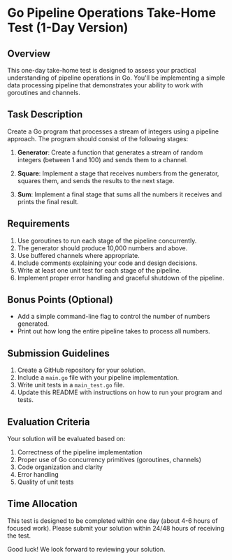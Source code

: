 # Go Pipeline Operations Take-Home Test (1-Day Version)

## Overview

This one-day take-home test is designed to assess your practical understanding of pipeline operations in Go. You'll be implementing a simple data processing pipeline that demonstrates your ability to work with goroutines and channels.

## Task Description

Create a Go program that processes a stream of integers using a pipeline approach. The program should consist of the following stages:

1. **Generator**: Create a function that generates a stream of random integers (between 1 and 100) and sends them to a channel.

2. **Square**: Implement a stage that receives numbers from the generator, squares them, and sends the results to the next stage.

3. **Sum**: Implement a final stage that sums all the numbers it receives and prints the final result.

## Requirements

1. Use goroutines to run each stage of the pipeline concurrently.
2. The generator should produce 10,000 numbers and above.
3. Use buffered channels where appropriate.
4. Include comments explaining your code and design decisions.
5. Write at least one unit test for each stage of the pipeline.
6. Implement proper error handling and graceful shutdown of the pipeline.

## Bonus Points (Optional)

- Add a simple command-line flag to control the number of numbers generated.
- Print out how long the entire pipeline takes to process all numbers.

## Submission Guidelines

1. Create a GitHub repository for your solution.
2. Include a `main.go` file with your pipeline implementation.
3. Write unit tests in a `main_test.go` file.
4. Update this README with instructions on how to run your program and tests.

## Evaluation Criteria

Your solution will be evaluated based on:

1. Correctness of the pipeline implementation
2. Proper use of Go concurrency primitives (goroutines, channels)
3. Code organization and clarity
4. Error handling
5. Quality of unit tests

## Time Allocation

This test is designed to be completed within one day (about 4-6 hours of focused work). Please submit your solution within 24/48 hours of receiving the test.

Good luck! We look forward to reviewing your solution.
